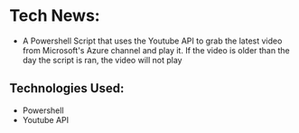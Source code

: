 # Tech News:

- A Powershell Script that uses the Youtube API to grab the latest video from Microsoft's Azure channel and play it. If the video is older than the day the script is ran, the video will not play

## Technologies Used:

- Powershell
- Youtube API

